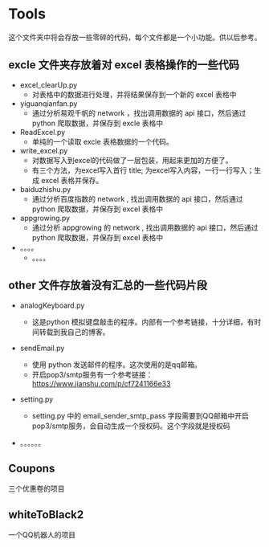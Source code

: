 # Tools

这个文件夹中将会存放一些零碎的代码，每个文件都是一个小功能。供以后参考。

## excle 文件夹存放着对 excel 表格操作的一些代码

- excel_clearUp.py   
  - 对表格中的数据进行处理，并将结果保存到一个新的 excel 表格中
- yiguanqianfan.py  
  - 通过分析易观千帆的 network ，找出调用数据的 api 接口，然后通过 python 爬取数据，并保存到 excle  表格中
- ReadExcel.py  
  - 单纯的一个读取 excle 表格数据的一个代码。
- write_excel.py
  - 对数据写入到excel的代码做了一层包装，用起来更加的方便了。
  - 有三个方法，为excel写入首行 title; 为excel写入内容，一行一行写入；生成 excel 表格并保存。
- baiduzhishu.py
  - 通过分析百度指数的 network , 找出调用数据的 api 接口，然后通过 python 爬取数据，并保存到 excel 表格中
- appgrowing.py
  - 通过分析 appgrowing 的 network , 找出调用数据的 api 接口，然后通过 python 爬取数据，并保存到 excel 表格中
- 。。。。
  - 。。。。

## other 文件存放着没有汇总的一些代码片段

- analogKeyboard.py   
  - 这是python 模拟键盘敲击的程序。内部有一个参考链接，十分详细，有时间转载到我自己的博客。
- sendEmail.py    
  - 使用 python 发送邮件的程序。这次使用的是qq邮箱。
  - 开启pop3/smtp服务有一个参考链接：https://www.jianshu.com/p/cf7241166e33
- setting.py 
  - setting.py 中的 email_sender_smtp_pass 字段需要到QQ邮箱中开启pop3/smtp服务，会自动生成一个授权码。这个字段就是授权码

- 。。。。。。



## Coupons

三个优惠卷的项目



## whiteToBlack2

一个QQ机器人的项目